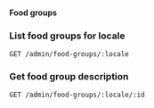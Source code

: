#### Food groups

### List food groups for locale

`GET /admin/food-groups/:locale`

### Get food group description

`GET /admin/food-groups/:locale/:id`
